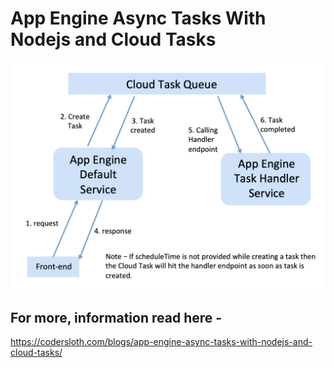 # App Engine Async Tasks With Nodejs and Cloud Tasks

![Test Image 1](cloud-Task-diagram.png)

## For more, information read here - 
https://codersloth.com/blogs/app-engine-async-tasks-with-nodejs-and-cloud-tasks/
